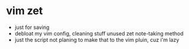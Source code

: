 # vim zet

- just for saving
- debloat my vim config, cleaning stuff unused zet note-taking method
- just the script not planing to make that to the vim pluin, cuz i'm lazy
